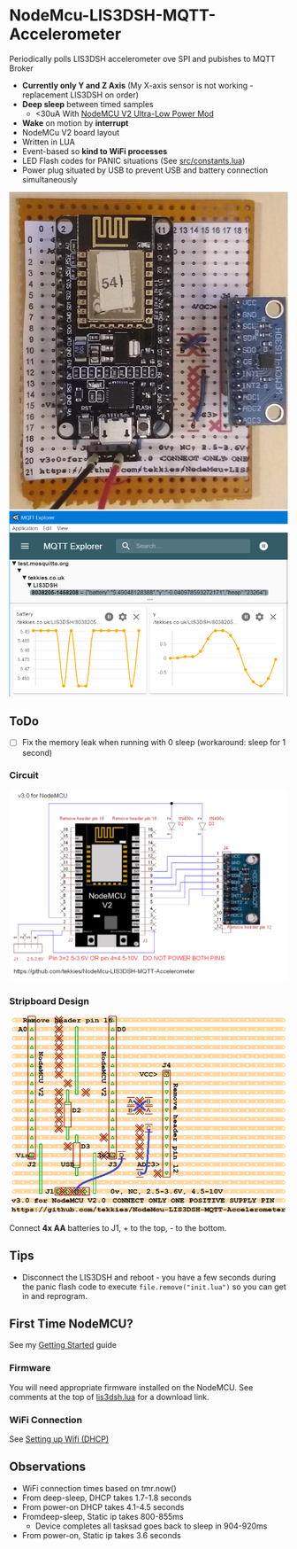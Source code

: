 # NodeMcu-LIS3DSH-MQTT-Accelerometer

Periodically polls LIS3DSH accelerometer ove SPI and pubishes to MQTT Broker

* **Currently only Y and Z Axis** (My X-axis sensor is not working - replacement LIS3DSH on order)
* **Deep sleep** between timed samples
  * <30uA With [NodeMCU V2 Ultra-Low Power Mod ](https://github.com/tekkies/NodeMCU-V2-ulta-low-power-mod)
* **Wake** on motion by **interrupt**
* NodeMCu V2 board layout
* Written in LUA
* Event-based so **kind to WiFi processes**
* LED Flash codes for PANIC situations (See [src/constants.lua](src/constants.lua))
* Power plug situated by USB to prevent USB and battery connection simultaneously

![Assembled Board](doc/Assembled-Board.jpg) ![MQTT Explorer Chart](doc/MQTT-Explorer-Chart.png) 

## ToDo
- [ ] Fix the memory leak when running with 0 sleep (workaround: sleep for 1 second)


### Circuit

![Circuit Diagram](hardware/NodeMCU-V2/Circuit-Diagram-TinyCAD.png)

### Stripboard Design

![Stripboard Layout](hardware/NodeMCU-V2/Stripboard-Layout.VeeCAD.png)

Connect **4x AA** batteries to J1, + to the top, - to the bottom.

## Tips

* Disconnect the LIS3DSH and reboot - you have a few seconds during the panic flash code to execute `file.remove("init.lua")` so you can get in and reprogram.

## First Time NodeMCU?

See my [Getting Started](https://gist.github.com/tekkies/1f49c744080a6ece0effd3dc23099825) guide

### Firmware

You will need appropriate firmware installed on the NodeMCU. See comments at the top of [lis3dsh.lua](src/lis3dsh.lua) for a download link.

### WiFi Connection

See [Setting up Wifi (DHCP)](https://gist.github.com/tekkies/1f49c744080a6ece0effd3dc23099825#setting-up-wifi-dhcp)


## Observations

* WiFi connection times based on tmr.now()
* From deep-sleep, DHCP takes 1.7-1.8 seconds
* From power-on DHCP takes 4.1-4.5 seconds
* Fromdeep-sleep, Static ip takes 800-855ms
  * Device completes all tasksad goes back to sleep in 904-920ms
* From power-on, Static ip takes 3.6 seconds
